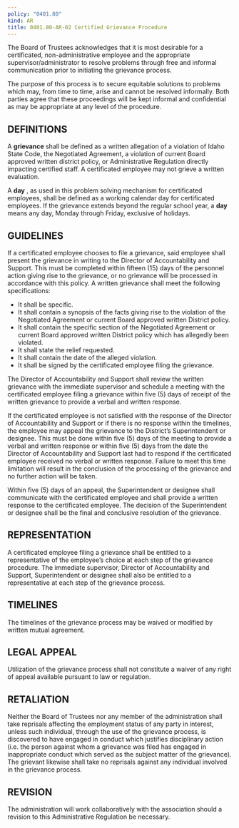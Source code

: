 ```yaml
---
policy: "0401.80"
kind: AR
title: 0401.80-AR-02 Certified Grievance Procedure
---
```


The Board of Trustees acknowledges that it is most desirable for a certificated, non-administrative employee and the appropriate supervisor/administrator to resolve problems through free and informal communication prior to initiating the grievance process.

The purpose of this process is to secure equitable solutions to problems which may, from time to time, arise and cannot be resolved informally. Both parties agree that these proceedings will be kept informal and confidential as may be appropriate at any level of the procedure.

## DEFINITIONS

A **grievance** shall be defined as a written allegation of a violation of Idaho State Code, the Negotiated Agreement, a violation of current Board approved written district policy, or Administrative Regulation directly impacting certified staff. A certificated employee may not grieve a written evaluation.

A **day** , as used in this problem solving mechanism for certificated employees, shall be defined as a working calendar day for certificated employees.  If the grievance extends beyond the regular school year, a **day** means any day, Monday through Friday, exclusive of holidays.

## GUIDELINES

If a certificated employee chooses to file a grievance, said employee shall present the grievance in writing to the Director of Accountability and Support. This must be completed within fifteen (15) days of the personnel action giving rise to the grievance, or no grievance will be processed in accordance with this policy. A written grievance shall meet the following specifications:

- It shall be specific.
- It shall contain a synopsis of the facts giving rise to the violation of the Negotiated Agreement or current Board approved written District policy.
- It shall contain the specific section of the Negotiated Agreement or current Board approved written District policy which has allegedly been violated.
- It shall state the relief requested.
- It shall contain the date of the alleged violation.
- It shall be signed by the certificated employee filing the grievance.

The Director of Accountability and Support shall review the written grievance with the immediate supervisor and schedule a meeting with the certificated employee filing a grievance within five (5) days of receipt of the written grievance to provide a verbal and written response.

If the certificated employee is not satisfied with the response of the Director of Accountability and Support or if there is no response within the timelines, the employee may appeal the grievance to the District’s Superintendent or designee. This must be done within five (5) days of the meeting to provide a verbal and written response or within five (5) days from the date the Director of Accountability and Support last had to respond if the certificated employee received no verbal or written response. Failure to meet this time limitation will result in the conclusion of the processing of the grievance and no further action will be taken.

Within five (5) days of an appeal, the Superintendent or designee shall communicate with the certificated employee and shall provide a written response to the certificated employee. The decision of the Superintendent or designee shall be the final and conclusive resolution of the grievance.

## REPRESENTATION

A certificated employee filing a grievance shall be entitled to a representative of the employee’s choice at each step of the grievance procedure. The immediate supervisor, Director of Accountability and Support, Superintendent or designee shall also be entitled to a representative at each step of the grievance process.

## TIMELINES

The timelines of the grievance process may be waived or modified by written mutual agreement.

## LEGAL APPEAL

Utilization of the grievance process shall not constitute a waiver of any right of appeal available pursuant to law or regulation.

## RETALIATION

Neither the Board of Trustees nor any member of the administration shall take reprisals affecting the employment status of any party in interest, unless such individual, through the use of the grievance process, is discovered to have engaged in conduct which justifies disciplinary action (i.e. the person against whom a grievance was filed has engaged in inappropriate conduct which served as the subject matter of the grievance). The grievant likewise shall take no reprisals against any individual involved in the grievance process.

## REVISION

The administration will work collaboratively with the association should a revision to this Administrative Regulation be necessary.
